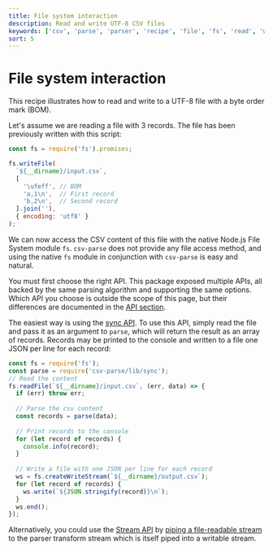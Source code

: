```yaml
---
title: File system interaction
description: Read and write UTF-8 CSV files 
keywords: ['csv', 'parse', 'parser', 'recipe', 'file', 'fs', 'read', 'write', 'utf8', 'utf-8', 'bom']
sort: 5
---
```


# File system interaction

This recipe illustrates how to read and write to a UTF-8 file with a byte order mark (BOM).

Let's assume we are reading a file with 3 records. The file has been previously written with this script:

```js
const fs = require('fs').promises;

fs.writeFile(
  `${__dirname}/input.csv`,
  [
    '\ufeff', // BOM
    'a,1\n',  // First record
    'b,2\n',  // Second record
  ].join(''),
  { encoding: 'utf8' }
);
```

We can now access the CSV content of this file with the native Node.js File System module `fs`. `csv-parse` does not provide any file access method, and using the native `fs` module in conjunction with `csv-parse` is easy and natural.

You must first choose the right API. This package exposed multiple APIs, all backed by the same parsing algorithm and supporting the same options. Which API you choose is outside the scope of this page, but their differences are documented in the [API section](/parse/api/).

The easiest way is using the [sync API](/parse/api/sync/). To use this API, simply read the file and pass it as an argument to `parse`, which will return the result as an array of records. Records may be printed to the console and written to a file one JSON per line for each record:

```js
const fs = require('fs');
const parse = require('csv-parse/lib/sync');
// Read the content
fs.readFile(`${__dirname}/input.csv`, (err, data) => {
  if (err) throw err;
  
  // Parse the csv content
  const records = parse(data);
  
  // Print records to the console
  for (let record of records) {
    console.info(record);
  }
  
  // Write a file with one JSON per line for each record
  ws = fs.createWriteStream(`${__dirname}/output.csv`);
  for (let record of records) {
    ws.write(`${JSON.stringify(record)}\n`);
  }
  ws.end();
});
```

Alternatively, you could use the [Stream API](/parse/api/stream/) by [piping a file-readable stream](/parse/recipies/stream_pipe/) to the parser transform stream which is itself piped into a writable stream.

